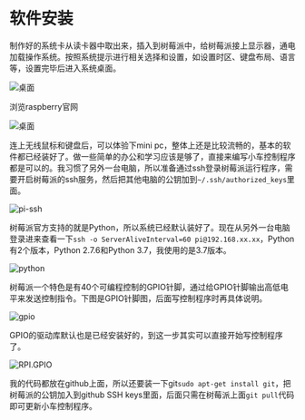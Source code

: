 # 软件安装

制作好的系统卡从读卡器中取出来，插入到树莓派中，给树莓派接上显示器，通电加载操作系统。按照系统提示进行相关选择和设置，如设置时区、键盘布局、语言等，设置完毕后进入系统桌面。

![桌面](https://cdn.huoyijie.cn/ab/3b8281b1e8aa6a1d8bc6718a4256b141/desktop.jpg)

浏览raspberry官网

![桌面](https://cdn.huoyijie.cn/ab/3b8281b1e8aa6a1d8bc6718a4256b141/pi-desktop.jpg)

连上无线鼠标和键盘后，可以体验下mini pc，整体上还是比较流畅的，基本的软件都已经装好了。做一些简单的办公和学习应该是够了，直接来编写小车控制程序都是可以的。我习惯了另外一台电脑，所以准备通过ssh登录树莓派运行程序，需要开启树莓派的ssh服务，然后把其他电脑的公钥加到`~/.ssh/authorized_keys`里面。

![pi-ssh](https://cdn.huoyijie.cn/ab/3b8281b1e8aa6a1d8bc6718a4256b141/pi-ssh.jpg)

树莓派官方支持的就是Python，所以系统已经默认装好了。现在从另外一台电脑登录进来查看一下`ssh -o ServerAliveInterval=60 pi@192.168.xx.xx`，Python有2个版本，Python 2.7.6和Python 3.7，我使用的是3.7版本。

![python](https://cdn.huoyijie.cn/ab/3b8281b1e8aa6a1d8bc6718a4256b141/python.png)

树莓派一个特色是有40个可编程控制的GPIO针脚，通过给GPIO针脚输出高低电平来发送控制指令。下图是GPIO针脚图，后面写控制程序时再具体说明。

![gpio](https://cdn.huoyijie.cn/ab/3b8281b1e8aa6a1d8bc6718a4256b141/GPIO-Pinout.png)

GPIO的驱动库默认也是已经安装好的，到这一步其实可以直接开始写控制程序了。

![RPI.GPIO](https://cdn.huoyijie.cn/ab/3b8281b1e8aa6a1d8bc6718a4256b141/RPI.GPIO.png)

我的代码都放在github上面，所以还要装一下git`sudo apt-get install git`，把树莓派的公钥加入到github SSH keys里面，后面只需在树莓派上面`git pull`代码即可更新小车控制程序。